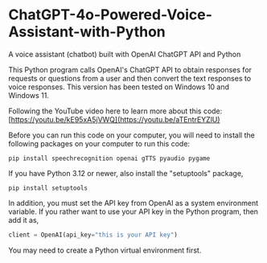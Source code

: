 # ChatGPT-4o-Powered-Voice-Assistant-with-Python
A voice assistant (chatbot) built with OpenAI ChatGPT API and Python 

This Python program calls OpenAI's ChatGPT API to obtain responses for requests or questions from a user and then convert the text responses to voice responses. This version has been tested on Windows 10 and Windows 11. 

Following the YouTube video here to learn more about this code: 
[https://youtu.be/kE95xA5jVWQ](https://youtu.be/aTEntrEYZlU)

Before you can run this code on your computer, you will need to install the following packages on your computer to run this code: 

```console
pip install speechrecognition openai gTTS pyaudio pygame
```
If you have Python 3.12 or newer, also install the "setuptools" package,    

```console
pip install setuptools
```
In addition, you must set the API key from OpenAI as a system environment variable. If you rather want to use your API key in the Python program, then add it as, 

```python
client = OpenAI(api_key="this is your API key")
```
You may need to create a Python virtual environment first.
